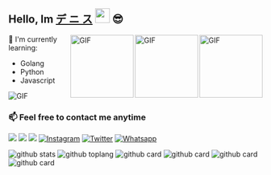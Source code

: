 ## Hello, Im [デ ニ ス](https://instagram.com/wa.bot) <img src="https://github.com/TheDudeThatCode/TheDudeThatCode/blob/master/Assets/Hi.gif" width="29px"> :sunglasses:

<img align="right" alt="GIF" height="125px" src="https://i.giphy.com/media/LMt9638dO8dftAjtco/200.webp" />
<img align="right" alt="GIF" height="125px" src="https://media3.giphy.com/media/ln7z2eWriiQAllfVcn/200w.webp" />
<img align="right" alt="GIF" height="125px" src="https://media.giphy.com/media/0YLMNYmGyMfcqRX1j1/source.gif" />

:page_with_curl: I'm currently learning:
- Golang 
- Python
- Javascript

<img align="center" fit="fill" alt="GIF" src="https://media.giphy.com/media/836HiJc7pgzy8iNXCn/giphy.gif" />

### 📫 Feel free to contact me anytime
[<img src="https://img.shields.io/badge/Telegram-%40myarfine-blue">](https://t.me/myarfine)
[<img src="https://img.shields.io/badge/LINE-misseu.ong-brightgreen">](https://line.me/ti/p/~misseu.ong)
[<img src="https://img.shields.io/badge/Email-cwhite38%40student.mtsac.edu-orange">](mailto:cwhite38@student.mtsac.edu)
<a href="https://www.instagram.com/wa.bot" target="_blank"><img src="https://img.shields.io/badge/Instagram-%23E4405F.svg?&style=flat-square&logo=instagram&logoColor=white" alt="Instagram"></a>
<a href="https://twitter.com/_fnbots_" target="_blank"><img src="https://img.shields.io/badge/Twitter-%231877F2.svg?&style=flat-square&logo=Twitter&logoColor=white" alt="Twitter"></a>
<a href="https://wa.me/6281286118629" target="_blank"><img src="https://img.shields.io/badge/Whatsapp-%808080.svg?&style=flat-square&logo=Whatsapp&logoColor=white" alt="Whatsapp"></a>

![github stats](https://github-readme-stats.vercel.app/api?username=Terror-Machine&show_icons=true&theme=radical)
![github toplang](https://github-readme-stats.vercel.app/api/top-langs/?username=Terror-Machine&layout=compact&theme=nightowl)
![github card](https://github-readme-stats.vercel.app/api/pin/?username=Terror-Machine&repo=fn-whatsapp-bot&theme=dark)
![github card](https://github-readme-stats.vercel.app/api/pin/?username=Terror-Machine&repo=whatsapp-bot-go&theme=nightowl)
![github card](https://github-readme-stats.vercel.app/api/pin/?username=Terror-Machine&repo=Archimed&theme=dark)
![github card](https://github-readme-stats.vercel.app/api/pin/?username=Terror-Machine&repo=wa-automate-nodejs&theme=nightowl)
